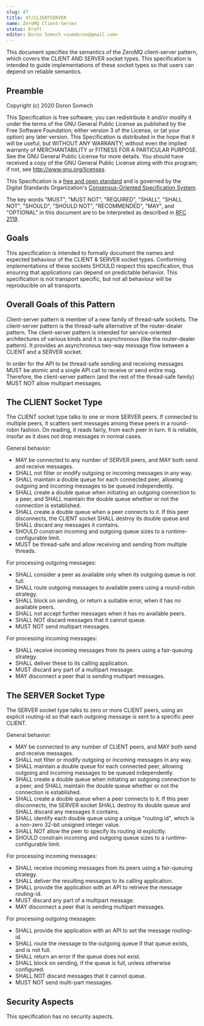 ```yaml
---
slug: 47
title: 47/CLIENTSERVER
name: ZeroMQ Client-Server
status: Draft
editor: Doron Somech <somdoron@gmail.com>
---
```


This document specifies the semantics of the ZeroMQ client-server pattern, which covers the CLIENT AND SERVER socket types. This specification is intended to guide implementations of these socket types so that users can depend on reliable semantics.

## Preamble

Copyright (c) 2020 Doron Somech

This Specification is free software; you can redistribute it and/or modify it under the terms of the GNU General Public License as published by the Free Software Foundation; either version 3 of the License, or (at your option) any later version. This Specification is distributed in the hope that it will be useful, but WITHOUT ANY WARRANTY; without even the implied warranty of MERCHANTABILITY or FITNESS FOR A PARTICULAR PURPOSE. See the GNU General Public License for more details. You should have received a copy of the GNU General Public License along with this program; if not, see <http://www.gnu.org/licenses>.

This Specification is a [free and open standard](http://www.digistan.org/open-standard:definition) and is governed by the Digital Standards Organization's [Consensus-Oriented Specification System](http://www.digistan.org/spec:1/COSS).

The key words "MUST", "MUST NOT", "REQUIRED", "SHALL", "SHALL NOT", "SHOULD", "SHOULD NOT", "RECOMMENDED", "MAY", and "OPTIONAL" in this document are to be interpreted as described in [RFC 2119](http://tools.ietf.org/html/rfc2119).


## Goals

This specification is intended to formally document the names and expected behaviour of the CLIENT & SERVER socket types. Conforming implementations of these sockets SHOULD respect this specification, thus ensuring that applications can depend on predictable behavior. This specification is not transport specific, but not all behaviour will be reproducible on all transports.

## Overall Goals of this Pattern

Client-server pattern is member of a new family of thread-safe sockets.
The client-server pattern is the thread-safe alternative of the router-dealer pattern.
The client-server pattern is intended for service-oriented architectures of various kinds and it is asynchronous (like the router-dealer pattern). It provides an asynchronous two-way message flow between a CLIENT and a SERVER socket.

In order for the API to be thread-safe sending and receiving messages MUST be atomic and a single API call to receive or send entire msg. Therefore, the client-server pattern (and the rest of the thread-safe family) MUST NOT allow multipart messages.

## The CLIENT Socket Type

The CLIENT socket type talks to one or more SERVER peers. If connected to multiple peers, it scatters sent messages among these peers in a round-robin fashion. On reading, it reads fairly, from each peer in turn. It is reliable, insofar as it does not drop messages in normal cases.

General behavior:

* MAY be connected to any number of SERVER peers, and MAY both send and receive messages.
* SHALL not filter or modify outgoing or incoming messages in any way.
* SHALL maintain a double queue for each connected peer, allowing outgoing and incoming messages to be queued independently.
* SHALL create a double queue when initiating an outgoing connection to a peer, and SHALL maintain the double queue whether or not the connection is established.
* SHALL create a double queue when a peer connects to it. If this peer disconnects, the CLIENT socket SHALL destroy its double queue and SHALL discard any messages it contains.
* SHOULD constrain incoming and outgoing queue sizes to a runtime-configurable limit.
* MUST be thread-safe and allow receiving and sending from multiple threads.

For processing outgoing messages:

* SHALL consider a peer as available only when its outgoing queue is not full.
* SHALL route outgoing messages to available peers using a round-robin strategy.
* SHALL block on sending, or return a suitable error, when it has no available peers.
* SHALL not accept further messages when it has no available peers.
* SHALL NOT discard messages that it cannot queue.
* MUST NOT send multipart messages.

For processing incoming messages:

* SHALL receive incoming messages from its peers using a fair-queuing strategy.
* SHALL deliver these to its calling application.
* MUST discard any part of a multipart message.
* MAY disconnect a peer that is sending multipart messages.

## The SERVER Socket Type

The SERVER socket type talks to zero or more CLIENT peers, using an explicit routing-id so that each outgoing message is sent to a specific peer CLIENT.

General behavior:

* MAY be connected to any number of CLIENT peers, and MAY both send and receive messages.
* SHALL not filter or modify outgoing or incoming messages in any way.
* SHALL maintain a double queue for each connected peer, allowing outgoing and incoming messages to be queued independently.
* SHALL create a double queue when initiating an outgoing connection to a peer, and SHALL maintain the double queue whether or not the connection is established.
* SHALL create a double queue when a peer connects to it. If this peer disconnects, the SERVER socket SHALL destroy its double queue and SHALL discard any messages it contains.
* SHALL identify each double queue using a unique "routing id", which is a non-zero 32-bit unsigned integer value.
* SHALL NOT allow the peer to specify its routing id explicitly.
* SHOULD constrain incoming and outgoing queue sizes to a runtime-configurable limit.

For processing incoming messages:

* SHALL receive incoming messages from its peers using a fair-queuing strategy.
* SHALL deliver the resulting messages to its calling application.
* SHALL provide the application with an API to retrieve the message routing-id.
* MUST discard any part of a multipart message.
* MAY disconnect a peer that is sending multipart messages.

For processing outgoing messages:

* SHALL provide the application with an API to set the message routing-id.
* SHALL route the message to the outgoing queue if that queue exists, and is not full.
* SHALL return an error if the queue does not exist.
* SHALL block on sending, if the queue is full, unless otherwise configured.
* SHALL NOT discard messages that it cannot queue.
* MUST NOT send multi-part messages.

## Security Aspects

This specification has no security aspects.
